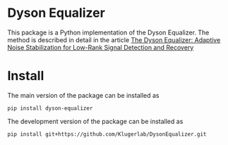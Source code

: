 # Dyson Equalizer

This package is a Python implementation of the Dyson Equalizer. 
The method is described in detail in the article [The Dyson Equalizer: Adaptive Noise Stabilization for Low-Rank Signal Detection and Recovery
](https://doi.org/10.48550/arXiv.2306.11263)

# Install #
The main version of the package can be installed as 
```
pip install dyson-equalizer
```


The development version of the package can be installed as 
```
pip install git+https://github.com/Klugerlab/DysonEqualizer.git
```
